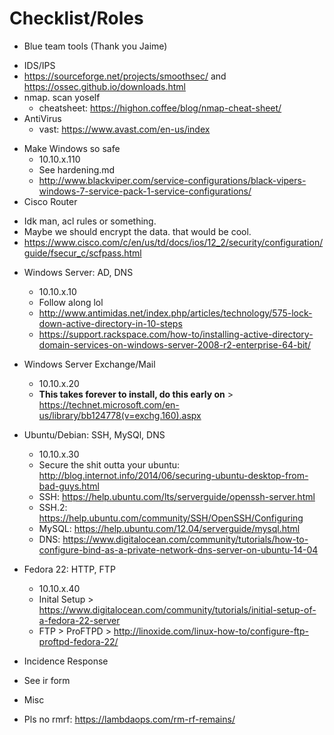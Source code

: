 # Checklist/Roles
- Blue team tools (Thank you Jaime)
 * IDS/IPS
 * https://sourceforge.net/projects/smoothsec/ and https://ossec.github.io/downloads.html
 * nmap. scan yoself
   * cheatsheet: https://highon.coffee/blog/nmap-cheat-sheet/
 * AntiVirus
    * vast: https://www.avast.com/en-us/index
- Make Windows so safe
  * 10.10.x.110
  * See hardening.md
  * http://www.blackviper.com/service-configurations/black-vipers-windows-7-service-pack-1-service-configurations/
- Cisco Router
 * Idk man, acl rules or something.
 * Maybe we should encrypt the data. that would be cool.
 * https://www.cisco.com/c/en/us/td/docs/ios/12_2/security/configuration/guide/fsecur_c/scfpass.html
- Windows Server: AD, DNS
  * 10.10.x.10
  * Follow along lol
  * http://www.antimidas.net/index.php/articles/technology/575-lock-down-active-directory-in-10-steps 
  * https://support.rackspace.com/how-to/installing-active-directory-domain-services-on-windows-server-2008-r2-enterprise-64-bit/
- Windows Server Exchange/Mail
  * 10.10.x.20
  * **This takes forever to install, do this early on** > https://technet.microsoft.com/en-us/library/bb124778(v=exchg.160).aspx
- Ubuntu/Debian: SSH, MySQl, DNS
  * 10.10.x.30
  * Secure the shit outta your ubuntu: http://blog.internot.info/2014/06/securing-ubuntu-desktop-from-bad-guys.html
  * SSH: https://help.ubuntu.com/lts/serverguide/openssh-server.html
  * SSH.2: https://help.ubuntu.com/community/SSH/OpenSSH/Configuring
  * MySQL: https://help.ubuntu.com/12.04/serverguide/mysql.html
  * DNS: https://www.digitalocean.com/community/tutorials/how-to-configure-bind-as-a-private-network-dns-server-on-ubuntu-14-04

- Fedora 22: HTTP, FTP
  * 10.10.x.40
  * Inital Setup > https://www.digitalocean.com/community/tutorials/initial-setup-of-a-fedora-22-server
  * FTP > ProFTPD > http://linoxide.com/linux-how-to/configure-ftp-proftpd-fedora-22/
- Incidence Response
 * See ir form
- Misc
 * Pls no rmrf: https://lambdaops.com/rm-rf-remains/


